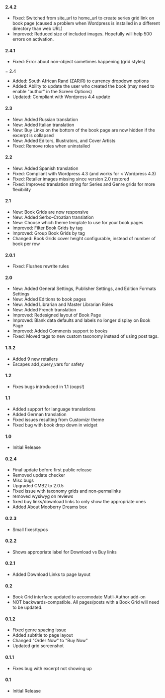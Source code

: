 #### 2.4.2 
* Fixed: Switched from site_url to home_url to create series grid link on book page (caused a problem when Wordpress is installed in a different directory than web URL)
* Improved: Reduced size of included images. Hopefully will help 500 errors on activation.


#### 2.4.1 
* Fixed: Error about non-object sometimes happening (grid styles)


= 2.4 
* Added: South African Rand (ZAR/R) to currency dropdown options
* Added: Ability to update the user who created the book (may need to enable "author" in the Screen Options)
* Updated: Compliant with Wordpress 4.4 update


#### 2.3 
* New: Added Russian translation
* New: Added Italian translation
* New: Buy Links on the bottom of the book page are now hidden if the excerpt is collapsed
* New: Added Editors, Illustrators, and Cover Artists
* Fixed: Remove roles when uninstalled


#### 2.2 
* New: Added Spanish translation
* Fixed: Compliant with Wordpress 4.3 (and works for < Wordpress 4.3)
* Fixed: Retailer images missing since version 2.0 restored
* Fixed: Improved translation string for Series and Genre grids for more flexibility


#### 2.1 
* New: Book Grids are now responsive
* New: Added Serbo–Croatian translation
* New: Choose which theme template to use for your book pages
* Improved: Filter Book Grids by tag
* Improved: Group Book Grids by tag
* Changed: Book Grids cover height configurable, instead of number of book per row


#### 2.0.1 
* Fixed: Flushes rewrite rules

#### 2.0 
* New: Added General Settings, Publisher Settings, and Edition Formats Settings
* New: Added Editions to book pages 
* New: Added Librarian and Master Librarian Roles
* New: Added French translation
* Improved: Redesigned layout of Book Page
* Improved: Blank data defaults and labels no longer display on Book Page
* Improved: Added Comments support to books
* Fixed: Moved tags to new custom taxonomy instead of using post tags.

#### 1.3.2   
* Added 9 new retailers   
* Escapes add_query_vars for safety   

#### 1.2 
* Fixes bugs introduced in 1.1 (oops!)

#### 1.1 
* Added support for language translations   
* Added German translation  
* Fixed issues resulting from Customizr theme  
* Fixed bug with book drop down in widget  

#### 1.0 
* Initial Release

#### 0.2.4 
* Final update before first public release
* Removed update checker
* Misc bugs
* Upgraded CMB2 to 2.0.5
* Fixed issue with taxonomy grids and non-permalinks
* removed wysiwyg on reviews
* fixed buy links/download links to only show the appropriate ones
* Added About Mooberry Dreams box

#### 0.2.3

* Small fixes/typos

#### 0.2.2

* Shows appropriate label for Download vs Buy links

#### 0.2.1 

* Added Download Links to page layout

#### 0.2 

* Book Grid interface updated to accomodate Mutli-Author add-on
* NOT backwards-compatible. All pages/posts with a Book Grid will need to be updated.

#### 0.1.2

* Fixed genre spacing issue
* Added subtitle to page layout
* Changed "Order Now" to "Buy Now"
* Updated grid screenshot

#### 0.1.1
* Fixes bug with excerpt not showing up

#### 0.1 
* Initial Release
